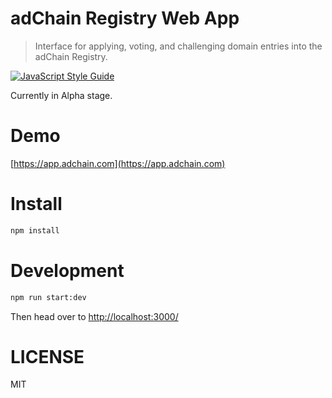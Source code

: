 # adChain Registry Web App

> Interface for applying, voting, and challenging domain entries into the adChain Registry.

[![JavaScript Style Guide](https://cdn.rawgit.com/standard/standard/master/badge.svg)](https://github.com/standard/standard)

Currently in Alpha stage.

# Demo

[https://app.adchain.com](https://app.adchain.com)

# Install

```bash
npm install
```

# Development

```bash
npm run start:dev
```

Then head over to [http://localhost:3000/](http://localhost:3000/)

# LICENSE

MIT

